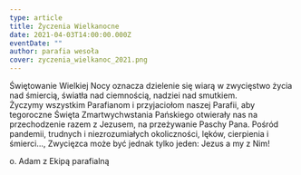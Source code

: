 ```yaml
---
type: article
title: Życzenia Wielkanocne
date: 2021-04-03T14:00:00.000Z
eventDate: ""
author: parafia wesoła
cover: zyczenia_wielkanoc_2021.png
---
```

<!--StartFragment-->

Świętowanie Wielkiej Nocy oznacza dzielenie się wiarą w zwycięstwo życia nad śmiercią, światła nad ciemnością, nadziei nad smutkiem.\
Życzymy wszystkim Parafianom i przyjaciołom naszej Parafii, aby tegoroczne Święta Zmartwychwstania Pańskiego otwierały nas na przechodzenie razem z Jezusem, na przeżywanie Paschy Pana. Pośród pandemii, trudnych i niezrozumiałych okoliczności, lęków, cierpienia i śmierci..., Zwycięzca może być jednak tylko jeden: Jezus a my z Nim!

o. Adam z Ekipą parafialną

<!--EndFragment-->